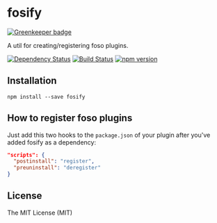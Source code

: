 # fosify

[![Greenkeeper badge](https://badges.greenkeeper.io/fosojs/fosify.svg)](https://greenkeeper.io/)

A util for creating/registering foso plugins.

[![Dependency Status](https://david-dm.org/fosojs/fosify/status.svg?style=flat)](https://david-dm.org/fosojs/fosify)
[![Build Status](https://travis-ci.org/fosojs/fosify.svg)](https://travis-ci.org/fosojs/fosify)
[![npm version](https://badge.fury.io/js/fosify.svg)](http://badge.fury.io/js/fosify)


## Installation

```
npm install --save fosify
```


## How to register foso plugins

Just add this two hooks to the `package.json` of your plugin after you've added fosify as a dependency:

```json
"scripts": {
  "postinstall": "register",
  "preuninstall": "deregister"
}
```


## License

The MIT License (MIT)
